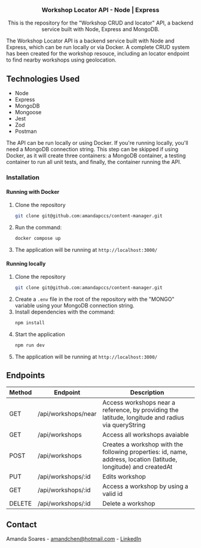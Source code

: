 <!-- PROJECT -->
<br />
<div align="center">
<h3 align="center">Workshop Locator API - Node | Express</h3>

  <p align="center">
    This is the repository for the "Workshop CRUD and locator" API, a backend service built with Node, Express and MongoDB.
  </p>
</div>
<!-- ABOUT THE PROJECT -->
The Workshop Locator API is a backend service built with Node and Express, which can be run locally or via Docker. A complete CRUD system has been created for the workshop resouce, including an locator endpoint to find nearby workshops using geolocation.
<br />

<!-- TECHNOLOGIES USED -->
## Technologies Used

* Node
* Express
* MongoDB
* Mongoose
* Jest
* Zod
* Postman

<!-- GETTING STARTED -->

The API can be run locally or using Docker. If you're running locally, you'll need a MongoDB connection string. This step can be skipped if using Docker, as it will create three containers: a MongoDB container, a testing container to run all unit tests, and finally, the container running the API.


### Installation

#### Running with Docker

1. Clone the repository
   ```sh
   git clone git@github.com:amandapccs/content-manager.git
   ```
2. Run the command:
   ```sh
   docker compose up
   ```
3. The application will be running at `http://localhost:3000/`

#### Running locally

1. Clone the repository
   ```sh
   git clone git@github.com:amandapccs/content-manager.git
   ```
2. Create a `.env` file in the root of the repository with the "MONGO" variable using your MongoDB connection string.
3. Install dependencies with the command:
   ```sh
   npm install
   ```
4. Start the application
   ```sh
   npm run dev
   ```
5. The application will be running at `http://localhost:3000/`

## Endpoints

| Method | Endpoint          | Description                                                                                   |
|--------|--------------------|-----------------------------------------------------------------------------------------------|
| GET    | /api/workshops/near       | Access workshops near a reference, by providing the latitude, longitude and radius via queryString                                |
| GET    | /api/workshops       | Access all workshops avaiable                              |
| POST   | /api/workshops             | Creates a workshop with the following properties: id, name, address, location (latitude, longitude) and createdAt |
| PUT    | /api/workshops/:id         | Edits workshop                                                                                   |
| GET    | /api/workshops/:id         | Access a workshop by using a valid id                                                                                |
| DELETE | /api/workshops/:id         | Delete a workshop                                                                           |


<!-- CONTACT -->
## Contact

Amanda Soares - amandchen@hotmail.com - <a href="https://www.linkedin.com/in/amandapccs/">LinkedIn</a>